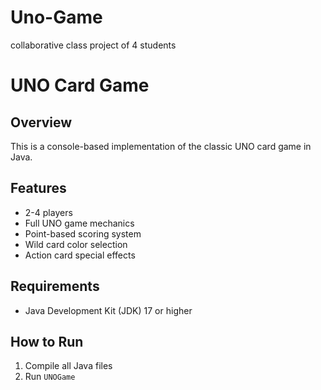 # Uno-Game
collaborative class project of 4 students


# UNO Card Game

## Overview
This is a console-based implementation of the classic UNO card game in Java.

## Features
- 2-4 players
- Full UNO game mechanics
- Point-based scoring system
- Wild card color selection
- Action card special effects

## Requirements
- Java Development Kit (JDK) 17 or higher

## How to Run
1. Compile all Java files
2. Run `UNOGame`

